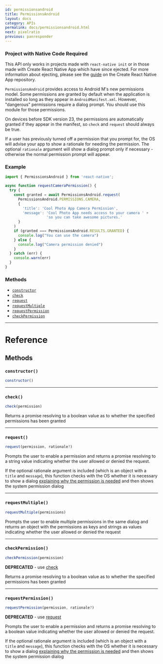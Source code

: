 ```yaml
---
id: permissionsandroid
title: PermissionsAndroid
layout: docs
category: APIs
permalink: docs/permissionsandroid.html
next: pixelratio
previous: panresponder
---
```


<div class="banner-crna-ejected">
  <h3>Project with Native Code Required</h3>
  <p>
    This API only works in projects made with <code>react-native init</code>
    or in those made with Create React Native App which have since ejected. For
    more information about ejecting, please see
    the <a href="https://github.com/react-community/create-react-native-app/blob/master/EJECTING.md" target="_blank">guide</a> on
    the Create React Native App repository.
  </p>
</div>

`PermissionsAndroid` provides access to Android M's new permissions model. Some permissions are granted by default when the application is installed so long as they appear in `AndroidManifest.xml`. However, "dangerous" permissions require a dialog prompt. You should use this module for those
permissions.

On devices before SDK version 23, the permissions are automatically granted if they appear in the manifest, so `check` and `request` should always be true.

If a user has previously turned off a permission that you prompt for, the OS will advise your app to show a rationale for needing the permission. The optional `rationale` argument will show a dialog prompt only if necessary - otherwise the normal permission prompt will appear.

### Example

```javascript
import { PermissionsAndroid } from 'react-native';

async function requestCameraPermission() {
  try {
    const granted = await PermissionsAndroid.request(
      PermissionsAndroid.PERMISSIONS.CAMERA,
      {
        'title': 'Cool Photo App Camera Permission',
        'message': 'Cool Photo App needs access to your camera ' +
                   'so you can take awesome pictures.'
      }
    )
    if (granted === PermissionsAndroid.RESULTS.GRANTED) {
      console.log("You can use the camera")
    } else {
      console.log("Camera permission denied")
    }
  } catch (err) {
    console.warn(err)
  }
}
```


### Methods

- [`constructor`](docs/permissionsandroid.html#constructor)
- [`check`](docs/permissionsandroid.html#check)
- [`request`](docs/permissionsandroid.html#request)
- [`requestMultiple`](docs/permissionsandroid.html#requestmultiple)
- [`requestPermission`](docs/permissionsandroid.html#requestpermission)
- [`checkPermission`](docs/permissionsandroid.html#checkpermission)




---

# Reference

## Methods

### `constructor()`

```javascript
constructor()
```



---

### `check()`

```javascript
check(permission)
```


Returns a promise resolving to a boolean value as to whether the specified permissions has been granted


---

### `request()`

```javascript
request(permission, rationale?)
```


Prompts the user to enable a permission and returns a promise resolving to a string value indicating whether the user allowed or denied the request.

If the optional rationale argument is included (which is an object with a `title` and `message`), this function checks with the OS whether it is necessary to show a dialog [explaining why the permission is needed](https://developer.android.com/training/permissions/requesting.html#explain) and then shows the system permission dialog




---

### `requestMultiple()`

```javascript
requestMultiple(permissions)
```


Prompts the user to enable multiple permissions in the same dialog and returns an object with the permissions as keys and strings as values indicating whether the user allowed or denied the request


---

### `checkPermission()`

```javascript
checkPermission(permission)
```


**DEPRECATED** - use [check](docs/permissionsandroid.html#check)

Returns a promise resolving to a boolean value as to whether the specified permissions has been granted



---

### `requestPermission()`

```javascript
requestPermission(permission, rationale?)
```


**DEPRECATED** - use [request](docs/permissionsandroid.html#request)

Prompts the user to enable a permission and returns a promise resolving to a boolean value indicating whether the user allowed or denied the request.

If the optional rationale argument is included (which is an object with a `title` and `message`), this function checks with the OS whether it is necessary to show a dialog [explaining why the permission is needed](https://developer.android.com/training/permissions/requesting.html#explain) and then shows the system permission dialog

